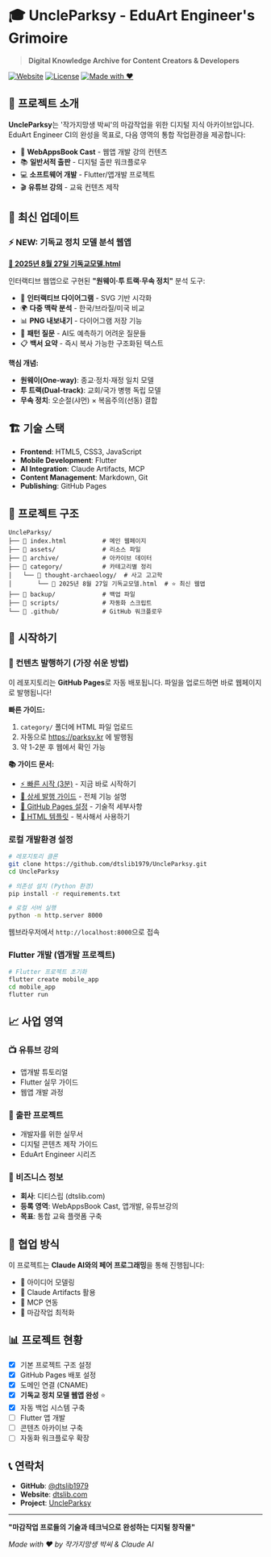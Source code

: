 # 🎓 UncleParksy - EduArt Engineer's Grimoire

> **Digital Knowledge Archive for Content Creators & Developers**

[![Website](https://img.shields.io/website?url=https%3A//uncleparksy.github.io)](https://uncleparksy.github.io)
[![License](https://img.shields.io/badge/license-MIT-blue.svg)](LICENSE)
[![Made with ❤️](https://img.shields.io/badge/Made%20with-❤️-red.svg)](https://github.com/dtslib1979)

## 📖 프로젝트 소개

**UncleParksy**는 '작가지망생 박씨'의 마감작업을 위한 디지털 지식 아카이브입니다. EduArt Engineer CI의 완성을 목표로, 다음 영역의 통합 작업환경을 제공합니다:

- 🎥 **WebAppsBook Cast** - 웹앱 개발 강의 컨텐츠
- 📚 **일반서적 출판** - 디지털 출판 워크플로우
- 💻 **소프트웨어 개발** - Flutter/앱개발 프로젝트
- 🎬 **유튜브 강의** - 교육 컨텐츠 제작

## 🚀 **최신 업데이트**

### ⚡ **NEW: 기독교 정치 모델 분석 웹앱**
**[📱 2025년 8월 27일 기독교모델.html](./category/thought-archaeology/2025년%208월%2027일%20기독교모델.html)**

인터랙티브 웹앱으로 구현된 **"원웨이·투 트랙·무속 정치"** 분석 도구:
- 🔄 **인터랙티브 다이어그램** - SVG 기반 시각화
- 🌍 **다중 맥락 분석** - 한국/브라질/미국 비교
- 📊 **PNG 내보내기** - 다이어그램 저장 기능
- 🎯 **패턴 질문** - AI도 예측하기 어려운 질문들
- 📋 **백서 요약** - 즉시 복사 가능한 구조화된 텍스트

**핵심 개념:**
- **원웨이(One-way)**: 종교·정치·재정 일치 모델
- **투 트랙(Dual-track)**: 교회/국가 병행 독립 모델  
- **무속 정치**: 오순절(샤먼) × 복음주의(선동) 결합

## 🏗️ 기술 스택

- **Frontend**: HTML5, CSS3, JavaScript
- **Mobile Development**: Flutter
- **AI Integration**: Claude Artifacts, MCP
- **Content Management**: Markdown, Git
- **Publishing**: GitHub Pages

## 📁 프로젝트 구조

```
UncleParksy/
├── 📄 index.html          # 메인 웹페이지
├── 📁 assets/             # 리소스 파일
├── 📁 archive/            # 아카이브 데이터
├── 📁 category/           # 카테고리별 정리
│   └── 📁 thought-archaeology/  # 사고 고고학
│       └── 📱 2025년 8월 27일 기독교모델.html  # ⭐ 최신 웹앱
├── 📁 backup/             # 백업 파일
├── 📁 scripts/            # 자동화 스크립트
└── 📁 .github/            # GitHub 워크플로우
```

## 🚀 시작하기

### 📝 컨텐츠 발행하기 (가장 쉬운 방법)

이 레포지토리는 **GitHub Pages**로 자동 배포됩니다. 파일을 업로드하면 바로 웹페이지로 발행됩니다!

**빠른 가이드:**
1. `category/` 폴더에 HTML 파일 업로드
2. 자동으로 https://parksy.kr 에 발행됨
3. 약 1-2분 후 웹에서 확인 가능

**📚 가이드 문서:**
- [⚡ 빠른 시작 (3분)](./QUICK_START_KR.md) - 지금 바로 시작하기
- [📖 상세 발행 가이드](./PUBLISHING_GUIDE.md) - 전체 기능 설명
- [🔧 GitHub Pages 설정](./GITHUB_PAGES_SETUP.md) - 기술적 세부사항
- [📄 HTML 템플릿](./TEMPLATE.html) - 복사해서 사용하기

### 로컬 개발환경 설정

```bash
# 레포지토리 클론
git clone https://github.com/dtslib1979/UncleParksy.git
cd UncleParksy

# 의존성 설치 (Python 환경)
pip install -r requirements.txt

# 로컬 서버 실행
python -m http.server 8000
```

웹브라우저에서 `http://localhost:8000`으로 접속

### Flutter 개발 (앱개발 프로젝트)

```bash
# Flutter 프로젝트 초기화
flutter create mobile_app
cd mobile_app
flutter run
```

## 📈 사업 영역

### 📺 유튜브 강의
- 앱개발 튜토리얼
- Flutter 실무 가이드
- 웹앱 개발 과정

### 📖 출판 프로젝트
- 개발자를 위한 실무서
- 디지털 콘텐츠 제작 가이드
- EduArt Engineer 시리즈

### 💼 비즈니스 정보
- **회사**: 디티스립 (dtslib.com)
- **등록 영역**: WebAppsBook Cast, 앱개발, 유튜브강의
- **목표**: 통합 교육 플랫폼 구축

## 🤝 협업 방식

이 프로젝트는 **Claude AI와의 페어 프로그래밍**을 통해 진행됩니다:

- 💭 아이디어 모델링
- 🎨 Claude Artifacts 활용
- 🔗 MCP 연동
- 🎯 마감작업 최적화

## 📊 프로젝트 현황

- [x] 기본 프로젝트 구조 설정
- [x] GitHub Pages 배포 설정
- [x] 도메인 연결 (CNAME)
- [x] **기독교 정치 모델 웹앱 완성** ⭐
- [x] 자동 백업 시스템 구축
- [ ] Flutter 앱 개발
- [ ] 콘텐츠 아카이브 구축
- [ ] 자동화 워크플로우 확장

## 📞 연락처

- **GitHub**: [@dtslib1979](https://github.com/dtslib1979)
- **Website**: [dtslib.com](https://dtslib.com)
- **Project**: [UncleParksy](https://github.com/dtslib1979/UncleParksy)

---

**"마감작업 프로들의 기술과 테크닉으로 완성하는 디지털 창작물"**

*Made with ❤️ by 작가지망생 박씨 & Claude AI*
